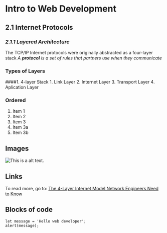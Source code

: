 # Intro to Web Development

## 2.1 Internet Protocols
### *2.1.1 Layered Architecture*
The TCP/IP Internet protocols were originally abstracted as a four-layer stack
*A **protocol** is a set of rules that partners use when they communicate*
### Types of Layers
####1. 4-layer Stack
      1. Link Layer
      2. Internet Layer
      3. Transport Layer
      4. Aplication Layer
      


### Ordered

1. Item 1
1. Item 2
1. Item 3
  1. Item 3a
  1. Item 3b

## Images

![This is a alt text.](/image/sample.png "This is a sample image.")

## Links

To read more, go to:  [The 4-Layer Internet Model Network Engineers Need to Know](https://le-james94.medium.com)

## Blocks of code

```
let message = 'Hello web developer';
alert(message);
```
